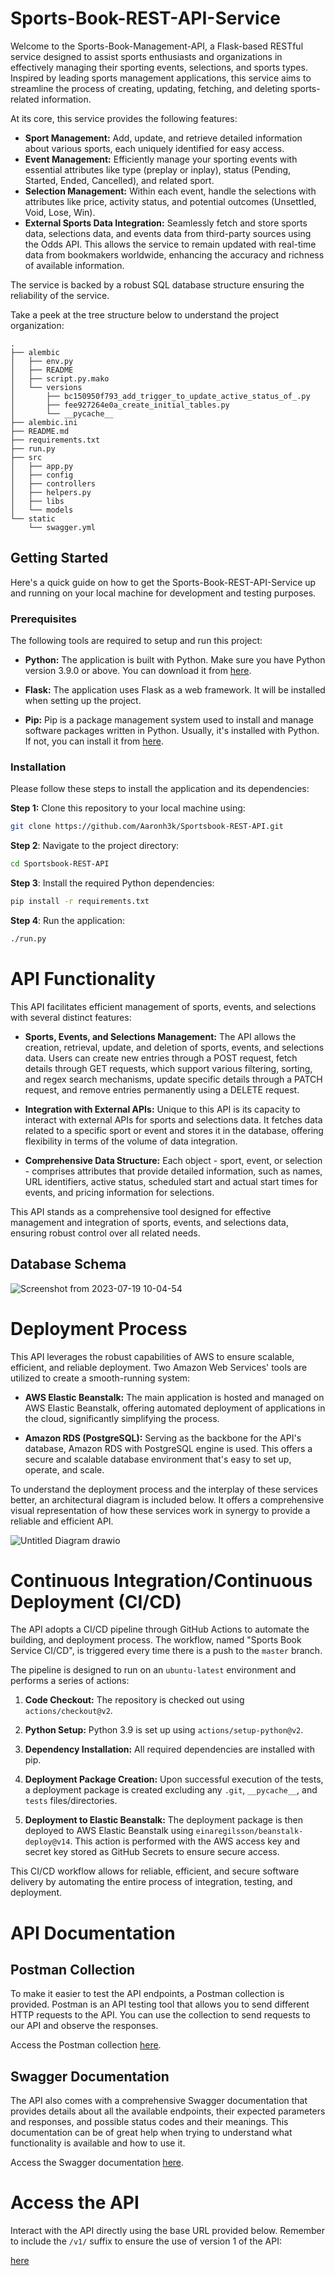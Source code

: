 # Sports-Book-REST-API-Service

Welcome to the Sports-Book-Management-API, a Flask-based RESTful service designed to assist sports enthusiasts and organizations in effectively managing their sporting events, selections, and sports types. Inspired by leading sports management applications, this service aims to streamline the process of creating, updating, fetching, and deleting sports-related information.

At its core, this service provides the following features:

- **Sport Management:** Add, update, and retrieve detailed information about various sports, each uniquely identified for easy access.
- **Event Management:** Efficiently manage your sporting events with essential attributes like type (preplay or inplay), status (Pending, Started, Ended, Cancelled), and related sport.
- **Selection Management:** Within each event, handle the selections with attributes like price, activity status, and potential outcomes (Unsettled, Void, Lose, Win).
- **External Sports Data Integration:** Seamlessly fetch and store sports data, selections data, and events data from third-party sources using the Odds API. This allows the service to remain updated with real-time data from bookmakers worldwide, enhancing the accuracy and richness of available information.

The service is backed by a robust SQL database structure ensuring the reliability of the service.

Take a peek at the tree structure below to understand the project organization:

```plaintext
.
├── alembic
│   ├── env.py
│   ├── README
│   ├── script.py.mako
│   └── versions
│       ├── bc150950f793_add_trigger_to_update_active_status_of_.py
│       ├── fee927264e0a_create_initial_tables.py
│       └── __pycache__
├── alembic.ini
├── README.md
├── requirements.txt
├── run.py
├── src
│   ├── app.py
│   ├── config
│   ├── controllers
│   ├── helpers.py
│   ├── libs
│   └── models
└── static
    └── swagger.yml
```

## Getting Started

Here's a quick guide on how to get the Sports-Book-REST-API-Service up and running on your local machine for development and testing purposes.

### Prerequisites

The following tools are required to setup and run this project:

- **Python:** The application is built with Python. Make sure you have Python version 3.9.0 or above. You can download it from [here](https://www.python.org/downloads/).

- **Flask:** The application uses Flask as a web framework. It will be installed when setting up the project.

- **Pip:** Pip is a package management system used to install and manage software packages written in Python. Usually, it's installed with Python. If not, you can install it from [here](https://pip.pypa.io/en/stable/installing/).

### Installation

Please follow these steps to install the application and its dependencies:

**Step 1:** Clone this repository to your local machine using:

```bash
git clone https://github.com/Aaronh3k/Sportsbook-REST-API.git
```

**Step 2**: Navigate to the project directory:

```bash
cd Sportsbook-REST-API
```

**Step 3**: Install the required Python dependencies:

```bash
pip install -r requirements.txt
```

**Step 4**: Run the application:

```bash
./run.py
```

# API Functionality

This API facilitates efficient management of sports, events, and selections with several distinct features:

- **Sports, Events, and Selections Management:** The API allows the creation, retrieval, update, and deletion of sports, events, and selections data. Users can create new entries through a POST request, fetch details through GET requests, which support various filtering, sorting, and regex search mechanisms, update specific details through a PATCH request, and remove entries permanently using a DELETE request.

- **Integration with External APIs:** Unique to this API is its capacity to interact with external APIs for sports and selections data. It fetches data related to a specific sport or event and stores it in the database, offering flexibility in terms of the volume of data integration.

- **Comprehensive Data Structure:** Each object - sport, event, or selection - comprises attributes that provide detailed information, such as names, URL identifiers, active status, scheduled start and actual start times for events, and pricing information for selections.

This API stands as a comprehensive tool designed for effective management and integration of sports, events, and selections data, ensuring robust control over all related needs.

## Database Schema

![Screenshot from 2023-07-19 10-04-54](https://github.com/Aaronh3k/Sportsbook-REST-API/assets/24919671/cafb4ce5-50a9-4c27-b3ba-60d22fb93b0e)

# Deployment Process

This API leverages the robust capabilities of AWS to ensure scalable, efficient, and reliable deployment. Two Amazon Web Services' tools are utilized to create a smooth-running system:

- **AWS Elastic Beanstalk:** The main application is hosted and managed on AWS Elastic Beanstalk, offering automated deployment of applications in the cloud, significantly simplifying the process.

- **Amazon RDS (PostgreSQL):** Serving as the backbone for the API's database, Amazon RDS with PostgreSQL engine is used. This offers a secure and scalable database environment that's easy to set up, operate, and scale.

To understand the deployment process and the interplay of these services better, an architectural diagram is included below. It offers a comprehensive visual representation of how these services work in synergy to provide a reliable and efficient API.

![Untitled Diagram drawio](https://github.com/Aaronh3k/Sportsbook-REST-API/assets/24919671/2e534206-fa2c-47cc-9d37-154e71bb236a)

# Continuous Integration/Continuous Deployment (CI/CD)

The API adopts a CI/CD pipeline through GitHub Actions to automate the building, and deployment process. The workflow, named "Sports Book Service CI/CD", is triggered every time there is a push to the `master` branch.

The pipeline is designed to run on an `ubuntu-latest` environment and performs a series of actions:

1. **Code Checkout:** The repository is checked out using `actions/checkout@v2`.

2. **Python Setup:** Python 3.9 is set up using `actions/setup-python@v2`.

3. **Dependency Installation:** All required dependencies are installed with pip.

4. **Deployment Package Creation:** Upon successful execution of the tests, a deployment package is created excluding any `.git`, `__pycache__`, and `tests` files/directories.

5. **Deployment to Elastic Beanstalk:** The deployment package is then deployed to AWS Elastic Beanstalk using `einaregilsson/beanstalk-deploy@v14`. This action is performed with the AWS access key and secret key stored as GitHub Secrets to ensure secure access.

This CI/CD workflow allows for reliable, efficient, and secure software delivery by automating the entire process of integration, testing, and deployment.

# API Documentation

## Postman Collection

To make it easier to test the API endpoints, a Postman collection is provided. Postman is an API testing tool that allows you to send different HTTP requests to the API. You can use the collection to send requests to our API and observe the responses.

Access the Postman collection [here](https://documenter.getpostman.com/view/5044011/2s946ibWsB).

## Swagger Documentation

The API also comes with a comprehensive Swagger documentation that provides details about all the available endpoints, their expected parameters and responses, and possible status codes and their meanings. This documentation can be of great help when trying to understand what functionality is available and how to use it.

Access the Swagger documentation [here](http://sports-book.us-east-1.elasticbeanstalk.com/v1/api/docs/).

# Access the API

Interact with the API directly using the base URL provided below. Remember to include the `/v1/` suffix to ensure the use of version 1 of the API:

[here](http://sports-book.us-east-1.elasticbeanstalk.com/v1)
